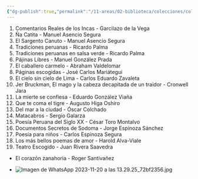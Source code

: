 ```yaml
---
{"dg-publish":true,"permalink":"/11-areas/02-biblioteca/colecciones/coleccion-peru-lee/","noteIcon":""}
---
```



1. Comentarios Reales de los Incas - Garcilazo de la Vega
2. Ña Catita - Manuel Asencio Segura
3. El Sargento Canuto - Manuel Asencio Segura
4. Tradiciones peruanas - Ricardo Palma
5. Tradiciones peruanas en salsa verde - Ricardo Palma
6. Pájinas Libres - Manuel González Prada
7. El caballero carmelo - Abraham Valdelomar
8. Páginas escogidas - José Carlos Mariátegui
9. El cielo sin cielo de Lima - Carlos Eduardo Zavaleta
10. Jer Bruckman, El mago y la cabeza decapitada de un traidor - Cronwell Jara
11. La mierte se confiesa - Eduardo González Viaña
12. Que te coma el tigre - Augusto Higa Oshiro
13. Del mar a la ciudad - Óscar Colchado
14. Matacabros - Sergio Galarza
15. Poesía Peruana del Siglo XX - César Toro Montalvo
16. Documentos Secretos de Sodoma - Jorge Espinoza Sánchez
17. Poesía para niños - Carlos Espinoza Segura
18. Los más bellos poemas de amor - Harold Alva-Viale
19. Teatro Escogido - Juan Rivera Saavedra

- El corazón zanahoria - Roger Santivañez

- ![Imagen de WhatsApp 2023-11-20 a las 13.29.25_72bf2356.jpg](/img/user/02%20Image/Imagen%20de%20WhatsApp%202023-11-20%20a%20las%2013.29.25_72bf2356.jpg)